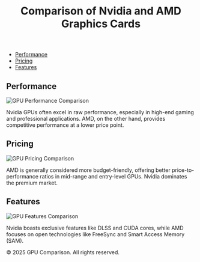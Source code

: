 <!DOCTYPE html>
<html lang="en">
<head>
    <meta charset="UTF-8">
    <meta name="viewport" content="width=device-width, initial-scale=1.0">
    <title>Nvidia vs AMD GPUs</title>
    <link rel="stylesheet" href="styles.css">
</head>
<body>
    <header>
        <h1>Comparison of Nvidia and AMD Graphics Cards</h1>
    </header>
    <nav>
        <ul>
            <li><a href="#performance">Performance</a></li>
            <li><a href="#pricing">Pricing</a></li>
            <li><a href="#features">Features</a></li>
        </ul>
    </nav>
    <main>
        <section id="performance">
            <h2>Performance</h2>
            <img src="nvdia" alt="GPU Performance Comparison">
            <p>Nvidia GPUs often excel in raw performance, especially in high-end gaming and professional applications. AMD, on the other hand, provides competitive performance at a lower price point.</p>
        </section>
        <section id="pricing">
            <h2>Pricing</h2>
            <img src="amd" alt="GPU Pricing Comparison">
            <p>AMD is generally considered more budget-friendly, offering better price-to-performance ratios in mid-range and entry-level GPUs. Nvidia dominates the premium market.</p>
        </section>
        <section id="features">
            <h2>Features</h2>
            <img src="nvamd" alt="GPU Features Comparison">
            <p>Nvidia boasts exclusive features like DLSS and CUDA cores, while AMD focuses on open technologies like FreeSync and Smart Access Memory (SAM).</p>
        </section>
    </main>
    <footer>
        <p>&copy; 2025 GPU Comparison. All rights reserved.</p>
    </footer>
</body>
</html>
